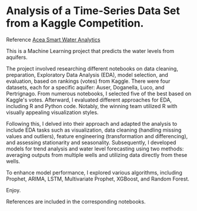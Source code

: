 # **Analysis of a Time-Series Data Set from a Kaggle Competition.**

Reference [Acea Smart Water Analytics](https://www.kaggle.com/competitions/acea-water-prediction)

This is a Machine Learning project that predicts the water levels from aquifers.

The project involved researching different notebooks on data cleaning, preparation, Exploratory Data Analysis (EDA), model selection, and evaluation, based on rankings (votes) from Kaggle. There were four datasets, each for a specific aquifer: Auser, Doganella, Luco, and Pertrignago. From numerous notebooks, I selected five of the best based on Kaggle's votes. Afterward, I evaluated different approaches for EDA, including R and Python code. Notably, the winning team utilized R with visually appealing visualization styles.

Following this, I delved into their approach and adapted the analysis to include EDA tasks such as visualization, data cleaning (handling missing values and outliers), feature engineering (transformation and differencing), and assessing stationarity and seasonality. Subsequently, I developed models for trend analysis and water level forecasting using two methods: averaging outputs from multiple wells and utilizing data directly from these wells.

To enhance model performance, I explored various algorithms, including Prophet, ARIMA, LSTM, Multivariate Prophet, XGBoost, and Random Forest.

Enjoy.

References are included in the corresponding notebooks.
